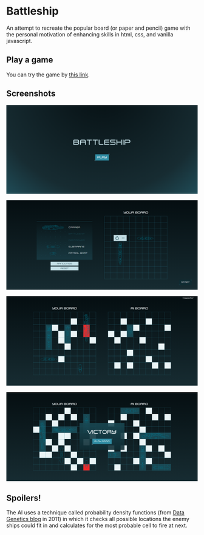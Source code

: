# Battleship

An attempt to recreate the popular board (or paper and pencil) game with the personal motivation of enhancing skills in html, css, and vanilla javascript.

## Play a game

You can try the game by [this link](https://battleship-iecrr.netlify.app/).

## Screenshots

![homescreen.png](screenshots/homescreen.PNG)

![setup.png](screenshots/setup.PNG)

![fight.png](screenshots/fight.PNG)

![gameover.png](screenshots/gameover.PNG)

## Spoilers!

The AI uses a technique called probability density functions (from [Data Genetics blog](https://www.datagenetics.com/blog/december32011/) in 2011) in which it checks all possible locations the enemy ships could fit in and calculates for the most probable cell to fire at next.
